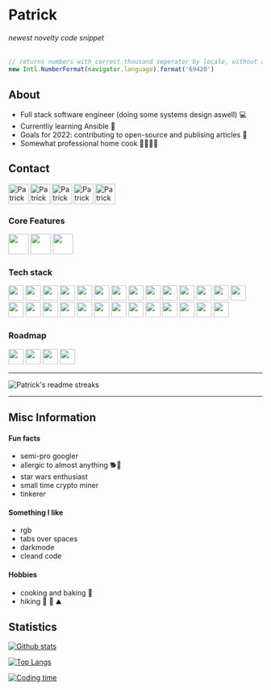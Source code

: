 # Patrick 

###### newest novelty code snippet
```typescript
// returns numbers with correct thousand seperator by locale, without any checks
new Intl.NumberFormat(navigator.language).format('69420')
```

## About
- Full stack software engineer (doing some systems design aswell) 💻
- Currentliy learning Ansible 📖 
- Goals for 2022: contributing to open-source and publising articles 📄 
- Somewhat professional home cook 🍔🍝🍲🍛

## Contact

<p align="left">

[<img align="left" height="40" alt="Patrick Pfenning | Instagram" src="https://unpkg.com/simple-icons@v5/icons/instagram.svg" />][instagram]
[<img align="left" height="40" alt="Patrick Pfenning | Github" src="https://unpkg.com/simple-icons@v5/icons/github.svg" />][github]
[<img align="left" height="40" alt="Patrick Pfenning | Twitter" src="https://unpkg.com/simple-icons@v5/icons/twitter.svg" />][twitter]
[<img align="left" height="40" alt="Patrick Pfenning | Codepen" src="https://unpkg.com/simple-icons@v5/icons/codepen.svg" />][codepen]
[<img align="" height="40" alt="Patrick Pfenning | LinkedIn" src="https://unpkg.com/simple-icons@v5/icons/linkedin.svg" />][linkedin]

</p>



### Core Features
<p align="left">
<img src="https://img.shields.io/badge/angular-DD0031?logo=angular&style=for-the-badge&logoColor=white" height="40" />
<img src="https://img.shields.io/badge/typescript-2d79c7?logo=typescript&style=for-the-badge&logoColor=white" height="40" />
<img src="https://img.shields.io/badge/RxJS-B7178C?logo=ReactiveX&style=for-the-badge&logoColor=white" height="40" />
</p>

### Tech stack
<p align="left">
<img src="https://img.shields.io/badge/javascript-f7df1e?logo=javascript&style=for-the-badge&logoColor=black" height="30" />
<img src="https://img.shields.io/badge/html-E34F26?logo=html5&style=for-the-badge&logoColor=white" height="30" />
<img src="https://img.shields.io/badge/css-1572B6?logo=css3&style=for-the-badge" height="30" />

<img src="https://img.shields.io/badge/sass-CC6699?logo=sass&style=for-the-badge&logoColor=white" height="30" />
<img src="https://img.shields.io/badge/nodejs-339933?logo=Node.js&style=for-the-badge&logoColor=white" height="30" />
<img src="https://img.shields.io/badge/django-092E20?logo=django&style=for-the-badge&logoColor=white" height="30" />
<img src="https://img.shields.io/badge/python-3776AB?logo=python&style=for-the-badge&logoColor=white" height="30" />

<img src="https://img.shields.io/badge/php-777BB4?logo=php&style=for-the-badge&logoColor=white" height="30" />
<img src="https://img.shields.io/badge/nestjs-E0234E?logo=nestjs&style=for-the-badge&logoColor=white" height="30" />

<img src="https://img.shields.io/badge/Material%20Design-757575?logo=Material%20Design&style=for-the-badge&logoColor=white" height="30" />
<img src="https://img.shields.io/badge/MongoDB-47A248?logo=MongoDB&style=for-the-badge&logoColor=white" height="30" />
<img src="https://img.shields.io/badge/MySQL-4479A1?logo=MySQL&style=for-the-badge&logoColor=white" height="30" />
<img src="https://img.shields.io/badge/firebase-FFCA28?logo=Firebase&style=for-the-badge&logoColor=000000" height="30" />
<img src="https://img.shields.io/badge/MQTT-3C5280?logo=Eclipse Mosquitto&style=for-the-badge&logoColor=white" height="30" />
<img src="https://img.shields.io/badge/ubuntu-E95420?logo=Ubuntu&style=for-the-badge&logoColor=white" height="30" />
<img src="https://img.shields.io/badge/Kali%20Linux-557C94?logo=KaliLinux&style=for-the-badge&logoColor=white" height="30" />
<img src="https://img.shields.io/badge/windows-0078D6?logo=Windows&style=for-the-badge" height="30" />
<img src="https://img.shields.io/badge/windows%20terminal-4D4D4D?logo=WindowsTerminal&&style=for-the-badge" height="30" />
<img src="https://img.shields.io/badge/gitlab-FCA121?logo=gitlab&style=for-the-badge&logoColor=ffffff" height="30" />
<img src="https://img.shields.io/badge/git-F05032?logo=git&style=for-the-badge&logoColor=white" height="30" />
<img src="https://img.shields.io/badge/docker-2496ED?logo=docker&style=for-the-badge&logoColor=white" height="30" />

<img src="https://img.shields.io/badge/ansible-EE0000?logo=ansible&style=for-the-badge&logoColor=white" height="30" />

<img src="https://img.shields.io/badge/vagrant-1868F2?logo=vagrant&style=for-the-badge&logoColor=white" height="30" />
<img src="https://img.shields.io/badge/hetzner-D50C2D?logo=Hetzner&style=for-the-badge&logoColor=white" height="30" />
<img src="https://img.shields.io/badge/slack-4A154B?logo=Slack&style=for-the-badge&logoColor=white" height="30" />
<img src="https://img.shields.io/badge/JetBrains-000000?logo=JetBrains&style=for-the-badge&logoColor=white" height="30" />
<img src="https://img.shields.io/badge/VC%20Code-007ACC?logo=VisualStudioCode&style=for-the-badge&logoColor=white" height="30" />
</p>

### Roadmap
<p align="left">
<img src="https://img.shields.io/badge/WebAssembly-d5d5d5?logo=WebAssembly&style=for-the-badge&logoColor=654FF0" height="30" />
<img src="https://img.shields.io/badge/Kubernetes-d5d5d5?logo=Kubernetes&style=for-the-badge&logoColor=326CE5" height="30" />
<img src="https://img.shields.io/badge/Terraform-d5d5d5?logo=Terraform&style=for-the-badge&logoColor=7B42BC" height="30" />
<img src="https://img.shields.io/badge/.NET-d5d5d5?logo=.NET&style=for-the-badge&logoColor=512BD4" height="30" />
</p>




---
<p align="left">

<img src="https://github-readme-streak-stats.herokuapp.com/?user=ppfenning92&theme=tokyonight_duo&hide_border=true&background=00303D&stroke=D4D5D8&fire=8C2E4E&ring=8C2E4E&currStreakNum=F374AE&currStreakLabel=F374AE&dates=D4D5D8&sideNums=F374AE&sideLabels=F374AE" alt="Patrick's readme streaks" />

</p>

---


## Misc Information

#### Fun facts
- semi-pro googler
- allergic to almost anything 🐕🌳 
- star wars enthusiast 
- small time crypto miner
- tinkerer

#### Something I like
- rgb 
- tabs over spaces
- darkmode
- cleand code

#### Hobbies
- cooking and baking 🍪
- hiking 🌳 🌲 ⛰️
 


## Statistics

[![Github stats](https://github-readme-stats.vercel.app/api?username=ppfenning92&bg_color=-10,8C2E4E,00303D&text_color=D4D5D8&icon_color=D4D5D8&title_color=D4D5D8&hide_border=true&show_icons=true&count_private=true&line_height=32&custom_title=Github%20statistics)][github]

[![Top Langs](https://github-readme-stats.vercel.app/api/top-langs/?username=ppfenning92&bg_color=10,8C2E4E,00303D&text_color=D4D5D8&icon_color=D4D5D8&title_color=D4D5D8&hide_border=true&langs_count=10)][github]

[![Coding time](https://github-readme-stats.vercel.app/api/wakatime?username=ppfenning92&bg_color=-20,00303D,8C2E4E&text_color=D4D5D8&icon_color=D4D5D8&hide_border=true&title_color=D4D5D8&layout=compact&langs_count=10&custom_title=Time%20spend%20in%20the%20zone)][wakatime]





<!-- 
<img align="center" src="https://page-views.glitch.me/badge?page_id=ppfenning92.ppfenning92"> -->

[instagram]: https://www.instagram.com/ppfenning92
[linkedin]: https://www.linkedin.com/in/patrickpfenning/
[codepen]: https://codepen.io/patrickpfenning
[github]: https://github.com/ppfenning92
[twitter]: https://twitter.com/PPfenning92
[wakatime]: https://wakatime.com/@ppfenning92
